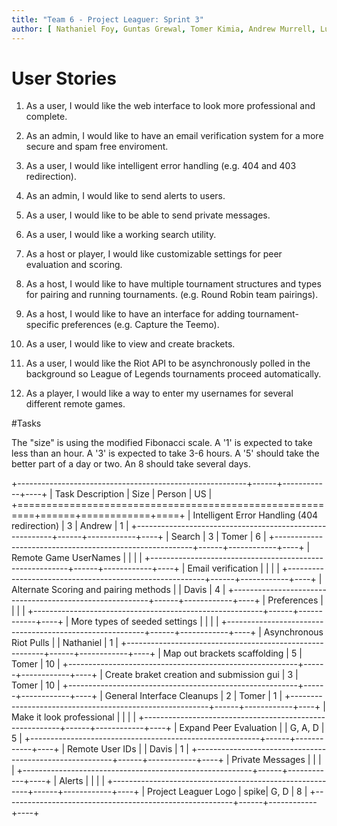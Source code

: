 ```yaml
---
title: "Team 6 - Project Leaguer: Sprint 3"
author: [ Nathaniel Foy, Guntas Grewal, Tomer Kimia, Andrew Murrell, Luke Shumaker, Davis Webb ]
---
```


# User Stories

1) As a user, I would like the web interface to look more professional and complete.

2) As an admin, I would like to have an email verification system for a more secure
  and spam free enviroment.

3) As a user, I would like intelligent error handling (e.g. 404 and 403 redirection).

4) As an admin, I would like to send alerts to users.

5) As a user, I would like to be able to send private messages.

6) As a user, I would like a working search utility.

7) As a host or player, I would like customizable settings for peer evaluation and 
  scoring.

8) As a host, I would like to have multiple tournament structures and types for 
  pairing and running tournaments. (e.g. Round Robin team pairings).

9) As a host, I would like to have an interface for adding tournament-specific 
  preferences (e.g. Capture the Teemo).

10) As a user, I would like to view and create brackets.

11) As a user, I would like the Riot API to be asynchronously polled in the 
  background so League of Legends tournaments proceed automatically.

12) As a player, I would like a way to enter my usernames for several different
  remote games.


#Tasks

The "size" is using the modified Fibonacci scale.  A '1' is expected
to take less than an hour.  A '3' is expected to take 3-6 hours.  A
'5' should take the better part of a day or two.  An 8 should take
several days.

+---------------------------------------------------------+------+------------+----+
| Task Description                                        | Size | Person     | US |
+=========================================================+======+============+====+
| Intelligent Error Handling (404 redirection)            |   3  | Andrew     | 1  |
+---------------------------------------------------------+------+------------+----+
| Search                                                  |   3  | Tomer      | 6  |
+---------------------------------------------------------+------+------------+----+
| Remote Game UserNames	                                  |      |            |    |
+---------------------------------------------------------+------+------------+----+
| Email verification       	                              |      |            |    |
+---------------------------------------------------------+------+------------+----+
| Alternate Scoring and pairing methods                   |      | Davis      | 4  |
+---------------------------------------------------------+------+------------+----+
| Preferences                                             |      |            |    |
+---------------------------------------------------------+------+------------+----+
| More types of seeded settings                           |      |            |    |
+---------------------------------------------------------+------+------------+----+
| Asynchronous Riot Pulls                                 |      | Nathaniel  | 1  |
+---------------------------------------------------------+------+------------+----+
| Map out brackets scaffolding                            |   5  | Tomer      | 10 |
+---------------------------------------------------------+------+------------+----+
| Create braket creation and submission gui               |   3  | Tomer      | 10 |
+---------------------------------------------------------+------+------------+----+
| General Interface Cleanups                              |   2  | Tomer      | 1  |
+---------------------------------------------------------+------+------------+----+
| Make it look professional                               |      |            |    |
+---------------------------------------------------------+------+------------+----+
| Expand Peer Evaluation                                  |      | G, A, D    | 5  |
+---------------------------------------------------------+------+------------+----+
| Remote User IDs                                         |      | Davis      | 1  |
+---------------------------------------------------------+------+------------+----+
| Private Messages                                        |      |            |    |
+---------------------------------------------------------+------+------------+----+
| Alerts                                                  |      |            |    |
+---------------------------------------------------------+------+------------+----+
| Project Leaguer Logo                                    | spike| G, D       |  8 |
+---------------------------------------------------------+------+------------+----+